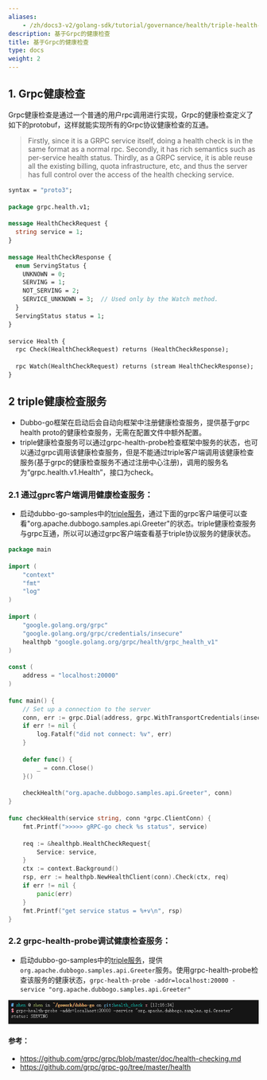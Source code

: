 ```yaml
---
aliases:
    - /zh/docs3-v2/golang-sdk/tutorial/governance/health/triple-health-check/
description: 基于Grpc的健康检查
title: 基于Grpc的健康检查
type: docs
weight: 2
---
```



## 1. Grpc健康检查

Grpc健康检查是通过一个普通的用户rpc调用进行实现，Grpc的健康检查定义了如下的protobuf，这样就能实现所有的Grpc协议健康检查的互通。

> Firstly, since it is a GRPC service itself, doing a health check is in the same format as a normal rpc. Secondly, it has rich semantics such as per-service health status. Thirdly, as a GRPC service, it is able reuse all the existing billing, quota infrastructure, etc, and thus the server has full control over the access of the health checking service.

``` protobuf
syntax = "proto3";

package grpc.health.v1;

message HealthCheckRequest {
  string service = 1;
}

message HealthCheckResponse {
  enum ServingStatus {
    UNKNOWN = 0;
    SERVING = 1;
    NOT_SERVING = 2;
    SERVICE_UNKNOWN = 3;  // Used only by the Watch method.
  }
  ServingStatus status = 1;
}

service Health {
  rpc Check(HealthCheckRequest) returns (HealthCheckResponse);

  rpc Watch(HealthCheckRequest) returns (stream HealthCheckResponse);
}
```

## 2 triple健康检查服务

+ Dubbo-go框架在启动后会自动向框架中注册健康检查服务，提供基于grpc health proto的健康检查服务，无需在配置文件中额外配置。
+ triple健康检查服务可以通过grpc-health-probe检查框架中服务的状态，也可以通过grpc调用该健康检查服务，但是不能通过triple客户端调用该健康检查服务(基于grpc的健康检查服务不通过注册中心注册)，调用的服务名为“grpc.health.v1.Health”，接口为check。

### 2.1 通过gprc客户端调用健康检查服务：

+ 启动dubbo-go-samples中的[triple服务](https://github.com/apache/dubbo-go-samples/tree/master/rpc/triple/pb/dubbogo-grpc/go-server)，通过下面的grpc客户端便可以查看"org.apache.dubbogo.samples.api.Greeter"的状态。triple健康检查服务与grpc互通，所以可以通过grpc客户端查看基于triple协议服务的健康状态。

``` go
package main

import (
	"context"
	"fmt"
	"log"
)

import (
	"google.golang.org/grpc"
	"google.golang.org/grpc/credentials/insecure"
	healthpb "google.golang.org/grpc/health/grpc_health_v1"
)

const (
	address = "localhost:20000"
)

func main() {
	// Set up a connection to the server
	conn, err := grpc.Dial(address, grpc.WithTransportCredentials(insecure.NewCredentials()))
	if err != nil {
		log.Fatalf("did not connect: %v", err)
	}

	defer func() {
		_ = conn.Close()
	}()
	
	checkHealth("org.apache.dubbogo.samples.api.Greeter", conn)
}

func checkHealth(service string, conn *grpc.ClientConn) {
	fmt.Printf(">>>>> gRPC-go check %s status", service)

	req := &healthpb.HealthCheckRequest{
		Service: service,
	}
	ctx := context.Background()
	rsp, err := healthpb.NewHealthClient(conn).Check(ctx, req)
	if err != nil {
		panic(err)
	}
	fmt.Printf("get service status = %+v\n", rsp)
}
```

### 2.2 grpc-health-probe调试健康检查服务：

+ 启动dubbo-go-samples中的[triple服务](https://github.com/apache/dubbo-go-samples/tree/master/rpc/triple/pb/dubbogo-grpc/go-server)，提供`org.apache.dubbogo.samples.api.Greeter`服务。使用grpc-health-probe检查该服务的健康状态，`grpc-health-probe -addr=localhost:20000 -service "org.apache.dubbogo.samples.api.Greeter"`

![image-health-check](/imgs/docs3-v2/golang-sdk/tasks/service_management/triple-health-check/health-check.png)

#### 参考：

+ https://github.com/grpc/grpc/blob/master/doc/health-checking.md
+ https://github.com/grpc/grpc-go/tree/master/health